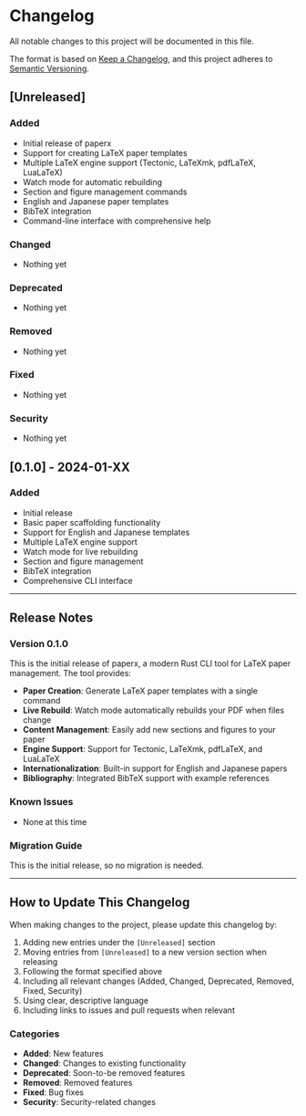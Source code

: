 # Changelog

All notable changes to this project will be documented in this file.

The format is based on [Keep a Changelog](https://keepachangelog.com/en/1.0.0/),
and this project adheres to [Semantic Versioning](https://semver.org/spec/v2.0.0.html).

## [Unreleased]

### Added
- Initial release of paperx
- Support for creating LaTeX paper templates
- Multiple LaTeX engine support (Tectonic, LaTeXmk, pdfLaTeX, LuaLaTeX)
- Watch mode for automatic rebuilding
- Section and figure management commands
- English and Japanese paper templates
- BibTeX integration
- Command-line interface with comprehensive help

### Changed
- Nothing yet

### Deprecated
- Nothing yet

### Removed
- Nothing yet

### Fixed
- Nothing yet

### Security
- Nothing yet

## [0.1.0] - 2024-01-XX

### Added
- Initial release
- Basic paper scaffolding functionality
- Support for English and Japanese templates
- Multiple LaTeX engine support
- Watch mode for live rebuilding
- Section and figure management
- BibTeX integration
- Comprehensive CLI interface

---

## Release Notes

### Version 0.1.0
This is the initial release of paperx, a modern Rust CLI tool for LaTeX paper management. The tool provides:

- **Paper Creation**: Generate LaTeX paper templates with a single command
- **Live Rebuild**: Watch mode automatically rebuilds your PDF when files change
- **Content Management**: Easily add new sections and figures to your paper
- **Engine Support**: Support for Tectonic, LaTeXmk, pdfLaTeX, and LuaLaTeX
- **Internationalization**: Built-in support for English and Japanese papers
- **Bibliography**: Integrated BibTeX support with example references

### Known Issues
- None at this time

### Migration Guide
This is the initial release, so no migration is needed.

---

## How to Update This Changelog

When making changes to the project, please update this changelog by:

1. Adding new entries under the `[Unreleased]` section
2. Moving entries from `[Unreleased]` to a new version section when releasing
3. Following the format specified above
4. Including all relevant changes (Added, Changed, Deprecated, Removed, Fixed, Security)
5. Using clear, descriptive language
6. Including links to issues and pull requests when relevant

### Categories

- **Added**: New features
- **Changed**: Changes to existing functionality
- **Deprecated**: Soon-to-be removed features
- **Removed**: Removed features
- **Fixed**: Bug fixes
- **Security**: Security-related changes
